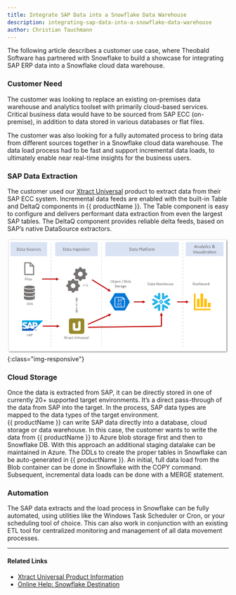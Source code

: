 ```yaml
---
title: Integrate SAP Data into a Snowflake Data Warehouse
description: integrating-sap-data-into-a-snowflake-data-warehouse
author: Christian Tauchmann
---
```


The following article describes a customer use case, where Theobald Software has partnered with Snowflake to build a showcase for integrating SAP ERP data into a Snowflake cloud data warehouse. 

### Customer Need 

The customer was looking to replace an existing on-premises data warehouse and analytics toolset with primarily cloud-based services. 
Critical business data would have to be sourced from SAP ECC (on-premise), in addition to data stored in various databases or flat files.

The customer was also looking for a fully automated process to bring data from different sources together in a Snowflake cloud data warehouse. 
The data load process had to be fast and support incremental data loads, to ultimately enable near real-time insights for the business users.

### SAP Data Extraction

The customer used our [Xtract Universal](https://theobald-software.com/en/xtract-universal/) product to extract data from their SAP ECC system. 
Incremental data feeds are enabled with the built-in Table and DeltaQ components in {{ productName }}. 
The Table component is easy to configure and delivers performant data extraction from even the largest SAP tables. 
The DeltaQ component provides reliable delta feeds, based on SAP’s native DataSource extractors.

![sap_snowflake](../assets/images/xu/articles/sap_snowflake.png){:class="img-responsive"}

### Cloud Storage 

Once the data is extracted from SAP, it can be directly stored in one of currently 20+ supported target environments. 
It’s a direct pass-through of the data from SAP into the target. In the process, SAP data types are mapped to the data types of the target environment. <br> 
{{ productName }} can write SAP data directly into a database, cloud storage or data warehouse. 
In this case, the customer wants to write the data from {{ productName }} to Azure blob storage first and then to Snowflake DB. 
With this approach an additional staging datalake can be maintained in Azure.
The DDLs to create the proper tables in Snowflake can be auto-generated in {{ productName }}. 
An initial, full data load from the Blob container can be done in Snowflake with the COPY command. 
Subsequent, incremental data loads can be done with a MERGE statement.

### Automation 

The SAP data extracts and the load process in Snowflake can be fully automated, using utilities like the Windows Task Scheduler or Cron, or your scheduling tool of choice. 
This can also work in conjunction with an existing ETL tool for centralized monitoring and management of all data movement processes.

***********

#### Related Links

- [Xtract Universal Product Information](https://theobald-software.com/en/xtract-universal/) 
- [Online Help: Snowflake Destination](https://help.theobald-software.com/en/xtract-universal/destinations/snowflake)
